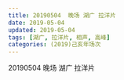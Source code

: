 ```yaml
---
title: 20190504  晚场 湖广 拉洋片
date: 2019-05-04
updated: 2019-05-04
tags: [湖广, 拉洋片, 相声, 高峰]
categories: (2019)己亥年场次
---
```

20190504  晚场 湖广 拉洋片
